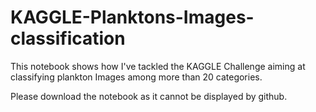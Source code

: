 # KAGGLE-Planktons-Images-classification

This notebook shows how I've tackled the KAGGLE Challenge aiming at classifying plankton Images among more than 20 categories.

Please download the notebook as it cannot be displayed by github.

